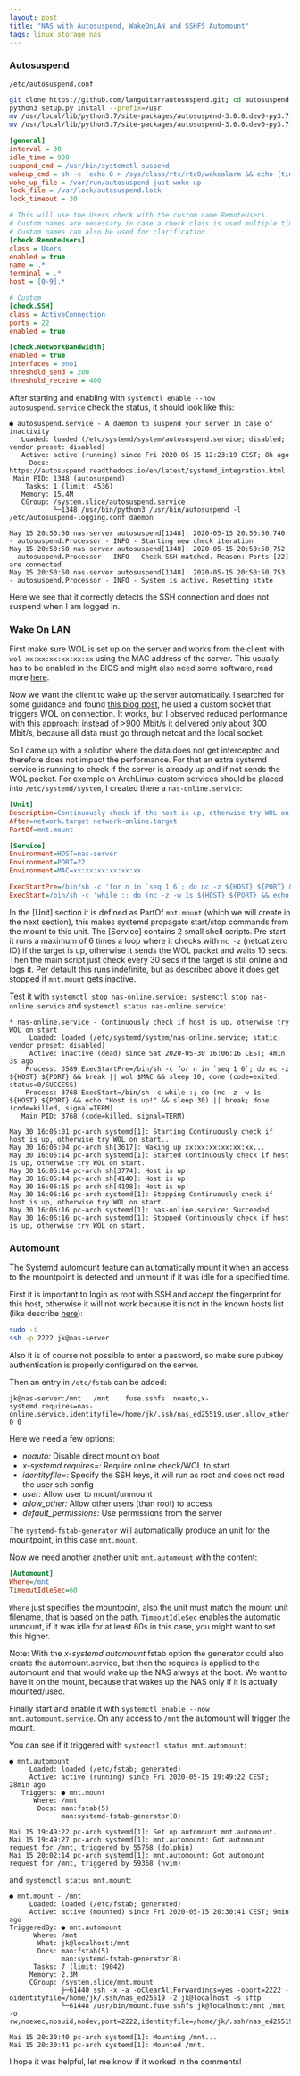 ```yaml
---
layout: post
title: "NAS with Autosuspend, WakeOnLAN and SSHFS Automount"
tags: linux storage nas
---
```


### Autosuspend
`/etc/autosuspend.conf`
```sh
git clone https://github.com/languitar/autosuspend.git; cd autosuspend
python3 setup.py install --prefix=/usr
mv /usr/local/lib/python3.7/site-packages/autosuspend-3.0.0.dev0-py3.7.egg/etc/* /etc
mv /usr/local/lib/python3.7/site-packages/autosuspend-3.0.0.dev0-py3.7.egg/lib/systemd/system/* /usr/local/lib/systemd/system/
```

```ini
[general]
interval = 30
idle_time = 900
suspend_cmd = /usr/bin/systemctl suspend
wakeup_cmd = sh -c 'echo 0 > /sys/class/rtc/rtc0/wakealarm && echo {timestamp:.0f} > /sys/class/rtc/rtc0/wakealarm'
woke_up_file = /var/run/autosuspend-just-woke-up
lock_file = /var/lock/autosuspend.lock
lock_timeout = 30

# This will use the Users check with the custom name RemoteUsers.
# Custom names are necessary in case a check class is used multiple times.
# Custom names can also be used for clarification.
[check.RemoteUsers]
class = Users
enabled = true
name = .*
terminal = .*
host = [0-9].*

# Custom
[check.SSH]
class = ActiveConnection
ports = 22
enabled = true

[check.NetworkBandwidth]
enabled = true
interfaces = eno1
threshold_send = 200
threshold_receive = 400
```
After starting and enabling with `systemctl enable --now autosuspend.service` check the status, it should look like this:
```
● autosuspend.service - A daemon to suspend your server in case of inactivity
   Loaded: loaded (/etc/systemd/system/autosuspend.service; disabled; vendor preset: disabled)
   Active: active (running) since Fri 2020-05-15 12:23:19 CEST; 8h ago
     Docs: https://autosuspend.readthedocs.io/en/latest/systemd_integration.html
 Main PID: 1348 (autosuspend)
    Tasks: 1 (limit: 4536)
   Memory: 15.4M
   CGroup: /system.slice/autosuspend.service
           └─1348 /usr/bin/python3 /usr/bin/autosuspend -l /etc/autosuspend-logging.conf daemon

May 15 20:50:50 nas-server autosuspend[1348]: 2020-05-15 20:50:50,740 - autosuspend.Processor - INFO - Starting new check iteration
May 15 20:50:50 nas-server autosuspend[1348]: 2020-05-15 20:50:50,752 - autosuspend.Processor - INFO - Check SSH matched. Reason: Ports [22] are connected
May 15 20:50:50 nas-server autosuspend[1348]: 2020-05-15 20:50:50,753 - autosuspend.Processor - INFO - System is active. Resetting state
```
Here we see that it correctly detects the SSH connection and does not suspend when I am logged in.

### Wake On LAN
First make sure WOL is set up on the server and works from the client with `wol xx:xx:xx:xx:xx:xx` using the MAC address of the server. This usually has to be enabled in the BIOS and might also need some software, read more [here](https://wiki.archlinux.org/index.php/Wake-on-LAN).

Now we want the client to wake up the server automatically. I searched for some guidance and found [this blog post](https://rolandtapken.de/blog/2017-02/how-wake-lan-remote-host-demand-using-systemds-sockets), he used a custom socket that triggers WOL on connection. It works, but I observed reduced performance with this approach: instead of >900 Mbit/s it delivered only about 300 Mbit/s, because all data must go through netcat and the local socket.

So I came up with a solution where the data does not get intercepted and therefore does not impact the performance. For that an extra systemd service is running to check if the server is already up and if not sends the WOL packet. 
For example on ArchLinux custom services should be placed into `/etc/systemd/system`, I created there a `nas-online.service`:
```ini
[Unit]
Description=Continuously check if the host is up, otherwise try WOL on start
After=network.target network-online.target
PartOf=mnt.mount

[Service]
Environment=HOST=nas-server
Environment=PORT=22
Environment=MAC=xx:xx:xx:xx:xx:xx

ExecStartPre=/bin/sh -c 'for n in `seq 1 6`; do nc -z ${HOST} ${PORT} && break || wol $MAC && sleep 10; done'
ExecStart=/bin/sh -c 'while :; do (nc -z -w 1s ${HOST} ${PORT} && echo "Host is up!" && sleep 30) || break; done'
```
In the [Unit] section it is defined as PartOf `mnt.mount` (which we will create in the next section), this makes systemd propagate  start/stop commands from the mount to this unit. The [Service] contains 2 small shell scripts. Pre start it runs a maximum of 6 times a loop where it checks with `nc -z` (netcat zero IO) if the target is up, otherwise it sends the WOL packet and waits 10 secs. Then the main script just check every 30 secs if the target is still online and logs it. Per default this runs indefinite, but as described above it does get stopped if `mnt.mount` gets inactive.

Test it with `systemctl stop nas-online.service; systemctl stop nas-online.service` and `systemctl status nas-online.service`:
```
* nas-online.service - Continuously check if host is up, otherwise try WOL on start
     Loaded: loaded (/etc/systemd/system/nas-online.service; static; vendor preset: disabled)
     Active: inactive (dead) since Sat 2020-05-30 16:06:16 CEST; 4min 3s ago
    Process: 3589 ExecStartPre=/bin/sh -c for n in `seq 1 6`; do nc -z ${HOST} ${PORT} && break || wol $MAC && sleep 10; done (code=exited, status=0/SUCCESS)
    Process: 3768 ExecStart=/bin/sh -c while :; do (nc -z -w 1s ${HOST} ${PORT} && echo "Host is up!" && sleep 30) || break; done (code=killed, signal=TERM)
   Main PID: 3768 (code=killed, signal=TERM)

May 30 16:05:01 pc-arch systemd[1]: Starting Continuously check if host is up, otherwise try WOL on start...
May 30 16:05:04 pc-arch sh[3617]: Waking up xx:xx:xx:xx:xx:xx...
May 30 16:05:14 pc-arch systemd[1]: Started Continuously check if host is up, otherwise try WOL on start.
May 30 16:05:14 pc-arch sh[3774]: Host is up!
May 30 16:05:44 pc-arch sh[4140]: Host is up!
May 30 16:06:15 pc-arch sh[4198]: Host is up!
May 30 16:06:16 pc-arch systemd[1]: Stopping Continuously check if host is up, otherwise try WOL on start...
May 30 16:06:16 pc-arch systemd[1]: nas-online.service: Succeeded.
May 30 16:06:16 pc-arch systemd[1]: Stopped Continuously check if host is up, otherwise try WOL on start.
```

### Automount
The Systemd automount feature can automatically mount it when an access to the mountpoint is detected and unmount if it was idle for a specified time.

First it is important to login as root with SSH and accept the fingerprint for this host, otherwise it will not work because it is not in the known hosts list (like describe [here](https://wiki.archlinux.org/index.php/SSHFS)):
```sh
sudo -i
ssh -p 2222 jk@nas-server
```
Also it is of course not possible to enter a password, so make sure pubkey authentication is properly configured on the server.

Then an entry in `/etc/fstab` can be added:
```
jk@nas-server:/mnt   /mnt    fuse.sshfs  noauto,x-systemd.requires=nas-online.service,identityfile=/home/jk/.ssh/nas_ed25519,user,allow_other,default_permissions  0 0
```
Here we need a few options:
* _noauto:_ Disable direct mount on boot
* _x-systemd.requires=:_ Require online check/WOL to start
* _identityfile=:_ Specify the SSH keys, it will run as root and does not read the user ssh config
* _user:_ Allow user to mount/unmount
* _allow_other:_ Allow other users (than root) to access
* _default_permissions:_ Use permissions from the server

The `systemd-fstab-generator` will automatically produce an unit for the mountpoint, in this case `mnt.mount`. 


Now we need another another unit: `mnt.automount` with the content:

```ini
[Automount]
Where=/mnt
TimeoutIdleSec=60
```
`Where` just specifies the mountpoint, also the unit must match the mount unit filename, that is based on the path. `TimeoutIdleSec` enables the automatic unmount, if it was idle for at least 60s in this case, you might want to set this higher.

Note: With the _x-systemd.automount_ fstab option the generator could also create the automount.service, but then the requires is applied to the automount and that would wake up the NAS always at the boot. We want to have it on the mount, because that wakes up the NAS only if it is actually mounted/used.

Finally start and enable it with `systemctl enable --now mnt.automount.service`. On any access to `/mnt` the automount will trigger the mount. 

You can see if it triggered with `systemctl status mnt.automount`:
```
● mnt.automount
     Loaded: loaded (/etc/fstab; generated)
     Active: active (running) since Fri 2020-05-15 19:49:22 CEST; 28min ago
   Triggers: ● mnt.mount
      Where: /mnt
       Docs: man:fstab(5)
             man:systemd-fstab-generator(8)

Mai 15 19:49:22 pc-arch systemd[1]: Set up automount mnt.automount.
Mai 15 19:49:27 pc-arch systemd[1]: mnt.automount: Got automount request for /mnt, triggered by 55768 (dolphin)
Mai 15 20:02:14 pc-arch systemd[1]: mnt.automount: Got automount request for /mnt, triggered by 59368 (nvim)
```
and `systemctl status mnt.mount`:
```
● mnt.mount - /mnt
     Loaded: loaded (/etc/fstab; generated)
     Active: active (mounted) since Fri 2020-05-15 20:30:41 CEST; 9min ago
TriggeredBy: ● mnt.automount
      Where: /mnt
       What: jk@localhost:/mnt
       Docs: man:fstab(5)
             man:systemd-fstab-generator(8)
      Tasks: 7 (limit: 19042)
     Memory: 2.3M
     CGroup: /system.slice/mnt.mount
             ├─61440 ssh -x -a -oClearAllForwardings=yes -oport=2222 -oidentityfile=/home/jk/.ssh/nas_ed25519 -2 jk@localhost -s sftp
             └─61448 /usr/bin/mount.fuse.sshfs jk@localhost:/mnt /mnt -o rw,noexec,nosuid,nodev,port=2222,identityfile=/home/jk/.ssh/nas_ed25519,allow_other,default_permissions,user

Mai 15 20:30:40 pc-arch systemd[1]: Mounting /mnt...
Mai 15 20:30:41 pc-arch systemd[1]: Mounted /mnt.
```

I hope it was helpful, let me know if it worked in the comments!